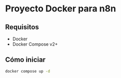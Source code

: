 # Proyecto Docker para n8n

## Requisitos
- Docker
- Docker Compose v2+

## Cómo iniciar

```bash
docker compose up -d